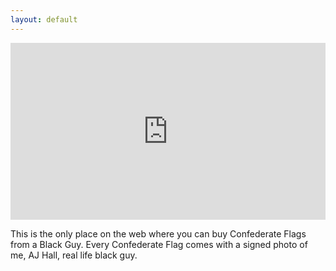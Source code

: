 ```yaml
---
layout: default
---
```


<style>.embed-container { position: relative; padding-bottom: 56.25%; height: 0; overflow: hidden; max-width: 100%; } .embed-container iframe, .embed-container object, .embed-container embed { position: absolute; top: 0; left: 0; width: 100%; height: 100%; }</style><div class='embed-container'><iframe src='https://www.youtube.com/embed/TW21CNQPWhc' frameborder='0' allowfullscreen></iframe></div>

<p>This is the only place on the web where you can buy Confederate Flags from a Black Guy. Every Confederate Flag comes with a signed photo of me, AJ Hall, real life black guy.</p>
